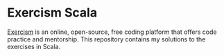 # Exercism Scala

[Exercism](https://exercism.io) is an online, open-source, free coding platform that offers code practice and mentorship. This repository contains my solutions to the exercises in Scala.

